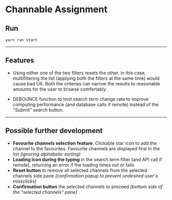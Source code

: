 # Channable Assignment

## Run

```
yarn run start
```

---

## Features

- Using either one of the two filters resets the other. In this case, multifiltering the list (applying both the filters at the same time) would cause bad UX.
  Both the criterias can narrow the results to reasonable amounts for the user to browse comfortably.

- DEBOUNCE function to limit search term change rate to improve computing performance (and database calls if remote) instead of the "Submit" search button.

---

## Possible further development

- **Favourite channels selection feature**. Clickable star icon to add the channel to the favourites. Favourite channels are displayed first in the list _(ignoring alphabetic sorting)_
- **Loading icon during the typing** in the search term filter (and API call if remote), returning an error if the loading times out or fails
- **Reset button** to remove all selected channels from the selected channels side pane _(confirmation popup to prevent undesired user's missclicks)_
- **Confirmation button** the selected channels to proceed _(bottom side of the "selected channels" pane)_
